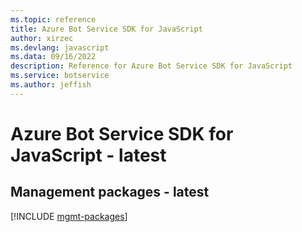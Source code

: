 ```yaml
---
ms.topic: reference
title: Azure Bot Service SDK for JavaScript
author: xirzec
ms.devlang: javascript
ms.data: 09/16/2022
description: Reference for Azure Bot Service SDK for JavaScript
ms.service: botservice
ms.author: jeffish
---
```

# Azure Bot Service SDK for JavaScript - latest

## Management packages - latest
[!INCLUDE [mgmt-packages](bot-service-mgmt-index.md)]